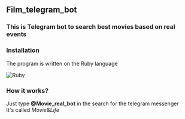 ## Film_telegram_bot

### This is Telegram bot to search best movies based on real events

### Installation
The program is written on the Ruby language

![Ruby](https://img.shields.io/badge/-Ruby-e74c3c?style=for-the-badge&logo=ruby&logoColor=c0392b)

### How it works?
Just type **@Movie_real_bot** in the search for the telegram messenger </br>
It's called *Movie&Life*
